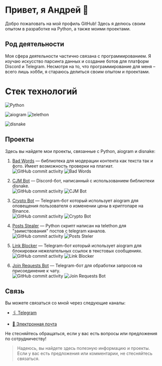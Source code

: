 # Привет, я Андрей 👋

Добро пожаловать на мой профиль GitHub! Здесь я делюсь своим опытом в разработке на Python, а также моими проектами. 

## Род деятельности
Моя сфера деятельности частично связана с программированием. Я изучаю искусство парсинга данных и создание ботов для платформ Discord и Telegram. Несмотря на то, что программирование для меня – всего лишь хобби, я стараюсь делиться своим опытом и проектами.

# Стек технологий
![Python](https://img.shields.io/badge/Python-3776AB?style=for-the-badge&logo=python&logoColor=white)

![aiogram](https://img.shields.io/badge/aiogram-0082C8?style=for-the-badge&logo=telegram&logoColor=white)
![telethon](https://img.shields.io/badge/telethon-0082C8?style=for-the-badge&logo=telegram&logoColor=white)

![disnake](https://img.shields.io/badge/disnake-5865F2?style=for-the-badge&logo=discord&logoColor=white)


## Проекты

Здесь вы найдете мои проекты, связанные с Python, aiogram и disnake:

1. [Bad Words](https://github.com/FlacSy/badwords) — библиотека для модерации контента как текста так и фото. Имеет возможность проверки на плагиат.  
   ![GitHub commit activity](https://img.shields.io/github/commit-activity/m/FlacSy/badwords)
   ![Bad Words](https://img.shields.io/github/stars/FlacSy/badwords?style=social)

2. [CJM Bot](https://github.com/FlacSy/CJM-Bot) — Discord-бот, написанный с использованием библиотеки disnake.  
   ![GitHub commit activity](https://img.shields.io/github/commit-activity/m/FlacSy/CJM-Bot)
   ![CJM Bot](https://img.shields.io/github/stars/FlacSy/CJM-Bot?style=social)

3. [Crypto Bot](https://github.com/FlacSy/CryptoBot) — Telegram-бот который использует aiogram для оповещения пользователя о изменении цены в криптопаре на Binance.  
   ![GitHub commit activity](https://img.shields.io/github/commit-activity/m/FlacSy/CryptoBot)
   ![Crypto Bot](https://img.shields.io/github/stars/FlacSy/CryptoBot?style=social)

4. [Posts Stealer](https://github.com/FlacSy/PostsStealer) — Python скрипт написан на telethon для "заимствования" постов с telegram каналов.  
   ![GitHub commit activity](https://img.shields.io/github/commit-activity/m/FlacSy/PostsStealer)
   ![Posts Steler](https://img.shields.io/github/stars/FlacSy/PostsStealer?style=social)

5. [Link Blocker](https://github.com/FlacSy/LinkBlocker) — Telegram-бот который использует aiogram для блокировки нежелательных ссылок в текстовых сообщениях.  
   ![GitHub commit activity](https://img.shields.io/github/commit-activity/m/FlacSy/LinkBlocker)
   ![Link Blocker](https://img.shields.io/github/stars/FlacSy/LinkBlocker?style=social)

6. [Join Requests Bot](https://github.com/FlacSy/JoinRequestsBot) — Telegram-бот для обработки запросов на присоединение к чату.  
   ![GitHub commit activity](https://img.shields.io/github/commit-activity/m/FlacSy/JoinRequestsBot)
   ![Join Requests Bot](https://img.shields.io/github/stars/FlacSy/JoinRequestsBot?style=social)

## Связь

Вы можете связаться со мной через следующие каналы:

- [🖇️ Telegram](https://t.me/flacsy)

- [📧 Электронная почта](flacsy.x@gmail.com) 

Не стесняйтесь обращаться, если у вас есть вопросы или предложения по сотрудничеству!

> Надеюсь, вы найдете здесь полезную информацию и проекты. Если у вас есть предложения или комментарии, не стесняйтесь связаться.
